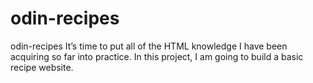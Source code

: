# odin-recipes
odin-recipes
It’s time to put all of the HTML knowledge I have been acquiring so far into practice. In this project, I am going to build a basic recipe website.
